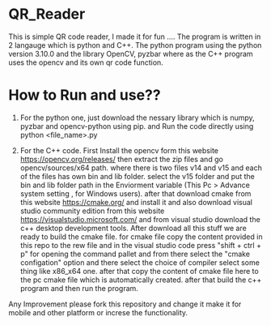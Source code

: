 # QR_Reader
This is simple QR code reader, I made it for fun .... The  program is written in 2 langauge which is python and C++. The python program using the python version 3.10.0 and the library OpenCV, pyzbar where as the C++ program uses the opencv and its own qr code function. 


# How to Run and use??
1. For the python one, just download the nessary library which is numpy, pyzbar and opencv-python using pip. and Run the code directly using python <file_name>.py

2. For the C++ code. First Install the opencv form this website https://opencv.org/releases/ then extract the zip files and go opencv/sources/x64 path. where there is two files v14 and v15 and each of the files has own bin and lib folder. select the v15 folder and put the bin and lib folder path in the Enviorment variable (This Pc > Advance system setting , for Windows users). after that download cmake from this website https://cmake.org/ and install it and also download visual studio community edition from this website https://visualstudio.microsoft.com/ and from visual studio download the c++ desktop development tools. After download all this stuff we are ready to build the cmake file. for cmake file copy the content provided in this repo to the rew file and in the visual studio code press "shift + ctrl + p" for opening the command pallet and from there select the "cmake configation" option and there select the choice of compiler select some thing like x86_x64 one. after that copy the content of cmake file here to the pc cmake file which is automatically created. after that build the c++ program and then run the program.


Any Improvement please fork this repository and change it make it for mobile and other platform or increse the functionality.






